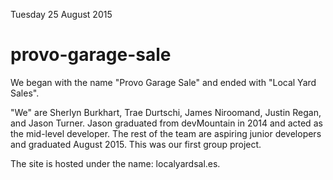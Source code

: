 Tuesday 25 August 2015

# provo-garage-sale

We began with the name "Provo Garage Sale" and ended with "Local Yard Sales".

"We" are Sherlyn Burkhart, Trae Durtschi, James Niroomand, Justin Regan, and Jason Turner.  Jason graduated from devMountain in 2014 and acted as the mid-level developer. The rest of the team are aspiring junior developers and graduated August 2015. This was our first group project.

The site is hosted under the name:
localyardsal.es.